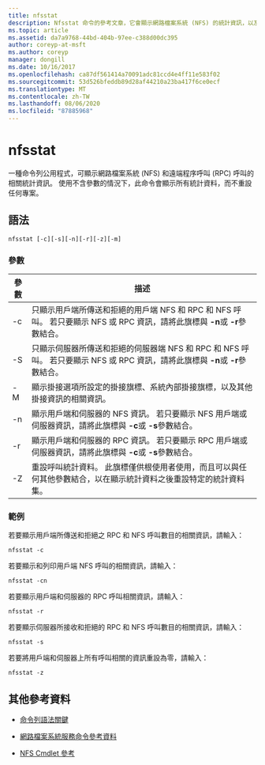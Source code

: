 ```yaml
---
title: nfsstat
description: Nfsstat 命令的參考文章，它會顯示網路檔案系統 (NFS) 的統計資訊，以及 (RPC) 呼叫的遠端程序呼叫。
ms.topic: article
ms.assetid: da7a9768-44bd-404b-97ee-c388d00dc395
author: coreyp-at-msft
ms.author: coreyp
manager: dongill
ms.date: 10/16/2017
ms.openlocfilehash: ca87df561414a70091adc81ccd4e4ff11e583f02
ms.sourcegitcommit: 53d526bfeddb89d28af44210a23ba417f6ce0ecf
ms.translationtype: MT
ms.contentlocale: zh-TW
ms.lasthandoff: 08/06/2020
ms.locfileid: "87885968"
---
```

# <a name="nfsstat"></a>nfsstat

一種命令列公用程式，可顯示網路檔案系統 (NFS) 和遠端程序呼叫 (RPC) 呼叫的相關統計資訊。 使用不含參數的情況下，此命令會顯示所有統計資料，而不重設任何專案。

## <a name="syntax"></a>語法

```
nfsstat [-c][-s][-n][-r][-z][-m]
```

### <a name="parameters"></a>參數

| 參數 | 描述 |
| --------- | ----------- |
| -c | 只顯示用戶端所傳送和拒絕的用戶端 NFS 和 RPC 和 NFS 呼叫。 若只要顯示 NFS 或 RPC 資訊，請將此旗標與 **-n**或 **-r**參數結合。 |
| -S | 只顯示伺服器所傳送和拒絕的伺服器端 NFS 和 RPC 和 NFS 呼叫。 若只要顯示 NFS 或 RPC 資訊，請將此旗標與 **-n**或 **-r**參數結合。 |
| -M | 顯示掛接選項所設定的掛接旗標、系統內部掛接旗標，以及其他掛接資訊的相關資訊。 |
| -n | 顯示用戶端和伺服器的 NFS 資訊。 若只要顯示 NFS 用戶端或伺服器資訊，請將此旗標與 **-c**或 **-s**參數結合。 |
| -r | 顯示用戶端和伺服器的 RPC 資訊。 若只要顯示 RPC 用戶端或伺服器資訊，請將此旗標與 **-c**或 **-s**參數結合。 |
| -Z | 重設呼叫統計資料。 此旗標僅供根使用者使用，而且可以與任何其他參數結合，以在顯示統計資料之後重設特定的統計資料集。 |

### <a name="examples"></a>範例

若要顯示用戶端所傳送和拒絕之 RPC 和 NFS 呼叫數目的相關資訊，請輸入：

```
nfsstat -c
```

若要顯示和列印用戶端 NFS 呼叫的相關資訊，請輸入：

```
nfsstat -cn
```

若要顯示用戶端和伺服器的 RPC 呼叫相關資訊，請輸入：

```
nfsstat -r
```

若要顯示伺服器所接收和拒絕的 RPC 和 NFS 呼叫數目的相關資訊，請輸入：

```
nfsstat -s
```

若要將用戶端和伺服器上所有呼叫相關的資訊重設為零，請輸入：

```
nfsstat -z
```

## <a name="additional-references"></a>其他參考資料

- [命令列語法關鍵](command-line-syntax-key.md)

- [網路檔案系統服務命令參考資料](services-for-network-file-system-command-reference.md)

- [NFS Cmdlet 參考](/powershell/module/nfs)

